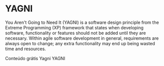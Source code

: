 # YAGNI

You Aren't Going to Need It (YAGNI) is a software design principle from the Extreme Programming (XP) framework that states when developing software, functionality or features should not be added until they are necessary. Within agile software development in general, requirements are always open to change; any extra functionality may end up being wasted time and resources.

<ResourceGroupTitle>Conteúdo grátis</ResourceGroupTitle>
<BadgeLink colorScheme='yellow' badgeText='Leia' href='https://martinfowler.com/bliki/Yagni.html'>Yagni</BadgeLink>
<BadgeLink colorScheme='yellow' badgeText='Leia' href='https://deviq.com/principles/yagni'>YAGNI</BadgeLink>
